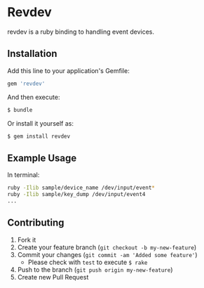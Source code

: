 Revdev
=================

revdev is a ruby binding to handling event devices.

Installation
--------------

Add this line to your application's Gemfile:

```rb
gem 'revdev'
```

And then execute:

```sh
$ bundle
```

Or install it yourself as:

```sh
$ gem install revdev
```


Example Usage
----------------------

In terminal:

```sh
ruby -Ilib sample/device_name /dev/input/event*
ruby -Ilib sample/key_dump /dev/input/event4
...
```

Contributing
-------------------------

1. Fork it
2. Create your feature branch (`git checkout -b my-new-feature`)
3. Commit your changes (`git commit -am 'Added some feature'`)
	* Please check with `test` to execute `$ rake`
4. Push to the branch (`git push origin my-new-feature`)
5. Create new Pull Request
